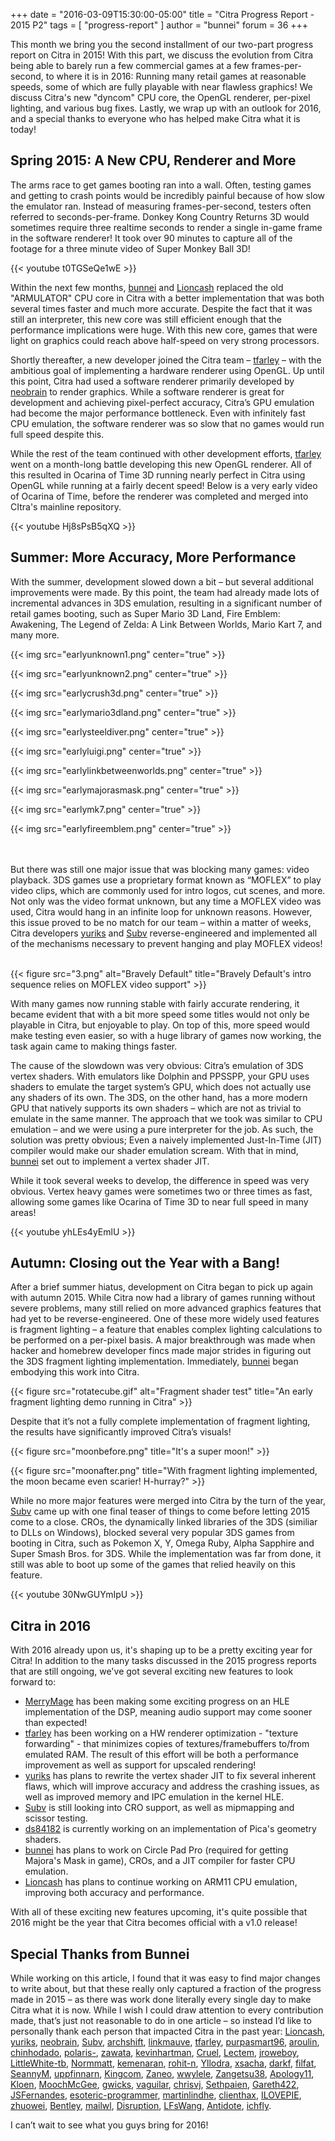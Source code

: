 +++
date = "2016-03-09T15:30:00-05:00"
title = "Citra Progress Report - 2015 P2"
tags = [ "progress-report" ]
author = "bunnei"
forum = 36
+++

This month we bring you the second installment of our two-part progress report on Citra in 2015! With this part, we 
 discuss the evolution from Citra being able to barely run a few commercial games at a few frames-per-second, to where
 it is in 2016: Running many retail games at reasonable speeds, some of which are fully playable with near flawless 
 graphics! We discuss Citra's new "dyncom" CPU core, the OpenGL renderer, per-pixel lighting, and various bug fixes. 
 Lastly, we wrap up with an outlook for 2016, and a special thanks to everyone who has helped make Citra what it is 
 today! 

## Spring 2015: A New CPU, Renderer and More

The arms race to get games booting ran into a wall. Often, testing games and getting to crash points would be incredibly
 painful because of how slow the emulator ran. Instead of measuring frames-per-second, testers often referred to 
 seconds-per-frame. Donkey Kong Country Returns 3D would sometimes require three realtime seconds to render a single 
 in-game frame in the software renderer! It took over 90 minutes to capture all of the footage for a three minute video 
 of Super Monkey Ball 3D!

{{< youtube t0TGSeQe1wE >}}

Within the next few months, [bunnei](https://github.com/bunnei) and [Lioncash](https://github.com/lioncash) replaced 
 the old "ARMULATOR" CPU core in Citra with a better implementation that was both several times faster and much more 
 accurate. Despite the fact that it was still an interpreter, this new core was still efficient enough that the 
 performance implications were huge. With this new core, games that were light on graphics could reach above half-speed 
 on very strong processors. 

Shortly thereafter, a new developer joined the Citra team – [tfarley](https://github.com/tfarley) – with the ambitious 
 goal of implementing a hardware renderer using OpenGL. Up until this point, Citra had used a software renderer 
 primarily developed by [neobrain](http://github.com/neobrain) to render graphics. While a software renderer is great 
 for development and achieving pixel-perfect accuracy, Citra’s GPU emulation had become the major performance 
 bottleneck. Even with infinitely fast CPU emulation, the software renderer was so slow that no games would run full 
 speed despite this. 

While the rest of the team continued with other development efforts, [tfarley](https://github.com/tfarley) went on a 
 month-long battle developing this new OpenGL renderer. All of this resulted in Ocarina of Time 3D running nearly 
 perfect in Citra using OpenGL while running at a fairly decent speed! Below is a very early video of Ocarina of Time, 
 before the renderer was completed and merged into CItra's mainline repository.

 {{< youtube Hj8sPsB5qXQ >}}

## Summer: More Accuracy, More Performance

With the summer, development slowed down a bit – but several additional improvements were made. By this point, the 
 team had already made lots of incremental advances in 3DS emulation, resulting in a significant number of retail games 
 booting, such as Super Mario 3D Land, Fire Emblem: Awakening, The Legend of Zelda: A Link Between Worlds, Mario Kart 7, 
 and many more.

{{< img src="earlyunknown1.png" center="true" >}}

{{< img src="earlyunknown2.png" center="true" >}}

{{< img src="earlycrush3d.png" center="true" >}}

{{< img src="earlymario3dland.png" center="true" >}}

{{< img src="earlysteeldiver.png" center="true" >}}

{{< img src="earlyluigi.png" center="true" >}}

{{< img src="earlylinkbetweenworlds.png" center="true" >}}

{{< img src="earlymajorasmask.png" center="true" >}}

{{< img src="earlymk7.png" center="true" >}}

{{< img src="earlyfireemblem.png" center="true" >}}

<br></br>
But there was still one major issue that was blocking many games: video playback. 3DS games use a proprietary format 
 known as “MOFLEX” to play video clips, which are commonly used for intro logos, cut scenes, and more. Not only was the 
 video format unknown, but any time a MOFLEX video was used, Citra would hang in an infinite loop for unknown reasons. 
 However, this issue proved to be no match for our team – within a matter of weeks, Citra developers 
 [yuriks](https://github.com/yuriks) and [Subv](https://github.com/Subv) reverse-engineered and implemented all of the 
 mechanisms necessary to prevent hanging and play MOFLEX videos!<br></br>

{{< figure src="3.png" 
    alt="Bravely Default"
    title="Bravely Default's intro sequence relies on MOFLEX video support" >}}

With many games now running stable with fairly accurate rendering, it became evident that with a bit more speed some 
 titles would not only be playable in Citra, but enjoyable to play. On top of this, more speed would make testing even 
 easier, so with a huge library of games now working, the task again came to making things faster. 

The cause of the slowdown was very obvious: Citra’s emulation of 3DS vertex shaders. With emulators like Dolphin and
 PPSSPP, your GPU uses shaders to emulate the target system’s GPU, which does not actually use any shaders of its own. 
 The 3DS, on the other hand, has a more modern GPU that natively supports its own shaders – which are not as trivial to 
 emulate in the same manner. The approach that we took was similar to CPU emulation – and we were using a pure 
 interpreter for the job. As such, the solution was pretty obvious; Even a naively implemented Just-In-Time (JIT) 
 compiler would make our shader emulation scream. With that in mind, [bunnei](https://github.com/bunnei) set out to 
 implement a vertex shader JIT. 

While it took several weeks to develop, the difference in speed was very obvious. Vertex heavy games were sometimes two 
 or three times as fast, allowing some games like Ocarina of Time 3D to near full speed in many areas!

{{< youtube yhLEs4yEmlU >}}

## Autumn: Closing out the Year with a Bang!

After a brief summer hiatus, development on Citra began to pick up again with autumn 2015. While Citra now had a
 library of games running without severe problems, many still relied on more advanced graphics features that had yet 
 to be reverse-engineered. One of these more widely used features is fragment lighting – a feature that enables complex 
 lighting calculations to be performed on a per-pixel basis. A major breakthrough was made when hacker and homebrew 
 developer fincs made major strides in figuring out the 3DS fragment lighting implementation. Immediately, 
 [bunnei](https://github.com/bunnei) began embodying this work into Citra.

{{< figure src="rotatecube.gif" 
    alt="Fragment shader test"
    title="An early fragment lighting demo running in Citra" >}}

Despite that it’s not a fully complete implementation of fragment lighting, the results have significantly improved 
 Citra’s visuals! 

{{< figure src="moonbefore.png"
    title="It's a super moon!" >}}
    
{{< figure src="moonafter.png"
    title="With fragment lighting implemented, the moon became even scarier! H-hurray?" >}}

While no more major features were merged into Citra by the turn of the year, [Subv](https://github.com/Subv) came up
 with one final teaser of things to come before letting 2015 come to a close. CROs, the dynamically linked libraries of 
 the 3DS (similiar to DLLs on Windows), blocked several very popular 3DS games from booting in Citra, such as Pokemon 
 X, Y, Omega Ruby, Alpha Sapphire and Super Smash Bros. for 3DS. While the implementation was far from done, it still 
 was able to boot up some of the games that relied heavily on this feature. 

{{< youtube 30NwGUYmIpU >}}

## Citra in 2016

With 2016 already upon us, it's shaping up to be a pretty exciting year for Citra! In addition to the many tasks 
 discussed in the 2015 progress reports that are still ongoing, we've got several exciting new features to look forward 
 to: 

* [MerryMage](https://github.com/merrymage) has been making some exciting progress on an HLE implementation of the DSP, 
    meaning audio support may come sooner than expected!
* [tfarley](https://github.com/tfarley) has been working on a HW renderer optimization - "texture forwarding" - that 
    minimizes copies of textures/framebuffers to/from emulated RAM. The result of this effort will be both a performance
    improvement as well as support for upscaled rendering!
* [yuriks](https://github.com/yuriks) has plans to rewrite the vertex shader JIT to fix several inherent flaws, which 
    will improve accuracy and address the crashing issues, as well as improved memory and IPC emulation in the kernel 
    HLE.
* [Subv](https://github.com/Subv) is still looking into CRO support, as well as mipmapping and scissor testing.
* [ds84182](http://github.com/ds84182) is currently working on an implementation of Pica's geometry shaders.
* [bunnei](https://github.com/bunnei) has plans to work on Circle Pad Pro (required for getting Majora's Mask in game), 
    CROs, and a JIT compiler for faster CPU emulation.
* [Lioncash](https://github.com/lioncash) has plans to continue working on ARM11 CPU emulation, improving both accuracy 
    and performance.

With all of these exciting new features upcoming, it's quite possible that 2016 might be the year that Citra becomes 
 official with a v1.0 release! 

## Special Thanks from Bunnei

While working on this article, I found that it was easy to find major changes to write about, but that these really only
 captured a fraction of the progress made in 2015 – as there was work done literally every single day to make Citra what 
 it is now. While I wish I could draw attention to every contribution made, that’s just not reasonable to do in one 
 article – so instead I’d like to personally thank each person that impacted Citra in the past year: 
 [Lioncash](https://github.com/lioncash), [yuriks](https://github.com/yuriks), [neobrain](http://github.com/neobrain), 
 [Subv](https://github.com/Subv), [archshift](http://github.com/archshift), [linkmauve](http://github.com/linkmauve), 
 [tfarley](https://github.com/tfarley), [purpasmart96](http://github.com/purpasmart96), 
 [aroulin](http://github.com/aroulin), [chinhodado](https://github.com/chinhodado), 
 [polaris-](https://github.com/polaris-), [zawata](http://github.com/zawata), 
 [kevinhartman](http://github.com/kevinhartman), [Cruel](http://github.com/cruel), [Lectem](http://github.com/lectem), 
 [jroweboy](http://github.com/jroweboy), [LittleWhite-tb](http://github.com/littlewhite-tb), 
 [Normmatt](http://github.com/normmatt), [kemenaran](http://github.com/kemenaran), [rohit-n](http://github.com/rohit-n), 
 [Yllodra](http://github.com/yllodra), [xsacha](http://github.com/xsacha), [darkf](http://github.com/darkf), 
 [filfat](http://github.com/filfat), [SeannyM](http://github.com/seannym), [uppfinnarn](http://github.com/uppfinnarn), 
 [Kingcom](http://github.com/kingcom), [Zaneo](http://github.com/zaneo), [wwylele](http://github.com/wwylele), 
 [Zangetsu38](http://github.com/zangetsu38), [Apology11](http://github.com/apology11), [Kloen](http://github.com/kloen), 
 [MoochMcGee](http://github.com/moochmcgee), [gwicks](http://github.com/gwicks), [vaguilar](http://github.com/vaguilar), 
 [chrisvj](http://github.com/chrisvj), [Sethpaien](http://github.com/sethpaien), 
 [Gareth422](http://github.com/gareth422), [JSFernandes](http://github.com/jsfernandes), 
 [esoteric-programmer](http://github.com/esoteric-programmer), [martinlindhe](http://github.com/martinlindhe), 
 [clienthax](http://github.com/clienthax), [ILOVEPIE](http://github.com/ILOVEPIE), [zhuowei](http://github.com/zhuowei), 
 [Bentley](http://github.com/bentley), [mailwl](http://github.com/mailwl), [Disruption](http://github.com/disruption), 
 [LFsWang](http://github.com/lfswang), [Antidote](http://github.com/antidote), [ichfly](http://github.com/ichfly). 

I can’t wait to see what you guys bring for 2016! 
